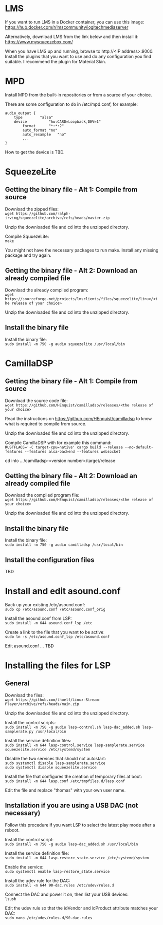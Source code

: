 # LMS
If you want to run LMS in a Docker container, you can use this image:<br/>
https://hub.docker.com/r/lmscommunity/logitechmediaserver

Alternatively, download LMS from the link below and then install it:<br/>
https://www.mysqueezebox.com/

When you have LMS up and running, browse to http://\<IP address\>:9000. Install the plugins that you want to use and do any configuration you find suitable. I recommend the plugin for Material Skin.

# MPD
Install MPD from the built-in repositories or from a source of your choice.

There are some configuration to do in /etc/mpd.conf, for example:<br/>
```
audio_output {
	type		"alsa"
	device          "hw:CARD=Loopback,DEV=1"
        format		"*:*:2"
        auto_format	"no"
        auto_resample	"no"
        ...
}
```

How to get the device is TBD.

# SqueezeLite
## Getting the binary file - Alt 1: Compile from source
Download the zipped files:<br/>
```wget https://github.com/ralph-irving/squeezelite/archive/refs/heads/master.zip```

Unzip the downloaded file and cd into the unzipped directory.

Compile SquuezeLite:<br/>
```make```

You might not have the necessary packages to run make. Install any missing package and try again.

## Getting the binary file - Alt 2: Download an already compiled file
Download the already compiled program:<br/>
```wget https://sourceforge.net/projects/lmsclients/files/squeezelite/linux/<the release of your choice>```

Unzip the downloaded file and cd into the unzipped directory.

## Install the binary file
Install the binary file:<br/>
```sudo install -m 750 -g audio squeezelite /usr/local/bin```

# CamillaDSP
## Getting the binary file - Alt 1: Compile from source
Download the source code file:<br/>
```wget https://github.com/HEnquist/camilladsp/releases/<the release of your choice>```

Read the instructions on https://github.com/HEnquist/camilladsp to know what is required to compile from source.

Unzip the downloaded file and cd into the unzipped directory.

Compile CamillaDSP with for example this command:<br/>
```RUSTFLAGS='-C target-cpu=native' cargo build --release --no-default-features --features alsa-backend --features websocket```

cd into .../camilladsp-\<version number\>/target/release

## Getting the binary file - Alt 2: Download an already compiled file
Download the compiled program file:<br/>
```wget https://github.com/HEnquist/camilladsp/releases/<the release of your choice>```

Unzip the downloaded file and cd into the unzipped directory.

## Install the binary file
Install the binary file:<br/>
```sudo install -m 750 -g audio camilladsp /usr/local/bin```

## Install the configuration files
TBD

# Install and edit asound.conf
Back up your existing /etc/asound.conf:<br/>
```sudo cp /etc/asound.conf /etc/asound.conf_orig```

Install the asound.conf from LSP:<br/>
```sudo install -m 644 asound.conf_lsp /etc```

Create a link to the file that you want to be active:<br/>
```sudo ln -s /etc/asound.conf_lsp /etc/asound.conf```

Edit asound.conf ... TBD

# Installing the files for LSP
## General
Download the files:<br/>
```wget https://github.com/thoelf/Linux-Stream-Player/archive/refs/heads/main.zip```

Unzip the downloaded file and cd into the unzipped directory.

Install the control scripts:<br/>
```sudo install -m 750 -g audio lasp-control.sh lasp-dac_added.sh lasp-samplerate.py /usr/local/bin```

Install the service definition files:<br/>
```sudo install -m 644 lasp-control.service lasp-samplerate.service squeezelite.service /etc/systemd/system```

Disable the two services that should not autostart:<br/>
```sudo systemctl disable lasp-samplerate.service```<br/>
```sudo systemctl disable squeezelite.service```

Install the file that configures the creation of temporary files at boot:<br/>
```sudo install -m 644 lasp.conf /etc/tmpfiles.d/lasp.conf```

Edit the file and replace "thomas" with your own user name.

## Installation if you are using a USB DAC (not necessary)
Follow this procedure if you want LSP to select the latest play mode after a reboot.

Install the control script:<br/>
```sudo install -m 750 -g audio lasp-dac_added.sh /usr/local/bin```

Install the service definition file:<br/>
```sudo install -m 644 lasp-restore_state.service /etc/systemd/system```

Enable the service:<br/>
```sudo systemctl enable lasp-restore_state.service```

Install the udev rule for the DAC:<br/>
```sudo install -m 644 90-dac.rules /etc/udev/rules.d```

Connect the DAC and power it on, then list your USB devices:<br/>
```lsusb```

Edit the udev rule so that the idVendor and idProduct attribute matches your DAC:<br/>
```sudo nano /etc/udev/rules.d/90-dac.rules```
